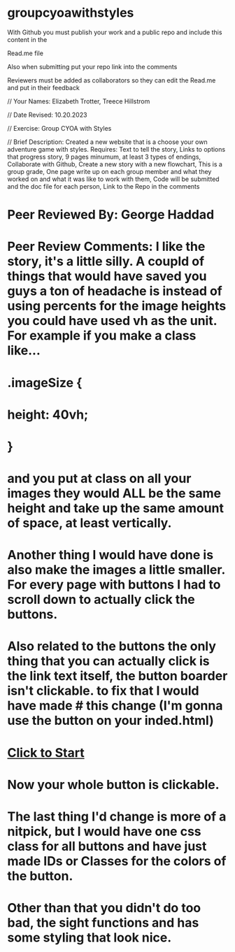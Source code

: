 # groupcyoawithstyles

With Github you must publish your work and a public repo and include this content in the

Read.me file 

Also when submitting put your repo link into the comments 

Reviewers must be added as collaborators so they can edit the Read.me and put in their feedback

// Your Names: Elizabeth Trotter, Treece Hillstrom

// Date Revised: 10.20.2023

// Exercise: Group CYOA with Styles

// Brief Description: Created a new website that is a choose your own adventure game with styles. 
Requires: Text to tell the story, Links to options that progress story, 9 pages minumum, at least 3 types of endings, Collaborate with Github, Create a new story with a new flowchart, This is a group grade, One page write up on each group member and what they worked on and what it was like to work with them, Code will be submitted and the doc file for each person, Link to the Repo in the comments

# Peer Reviewed By: George Haddad
# Peer Review Comments: I like the story, it's a little silly. A coupld of things that would have saved you guys a ton of headache is instead of using percents for the image heights you could have used vh as the unit. For example if you make a class like...

# .imageSize {
#   height: 40vh;
# }

# and you put at class on all your images they would ALL be the same height and take up the same amount of space, at least vertically.
# Another thing I would have done is also make the images a little smaller. For every page with buttons I had to scroll down to actually click the buttons.
# Also related to the buttons the only thing that you can actually click is the link text itself, the button boarder isn't clickable. to fix that I would have made # this change (I'm gonna use the button on your inded.html)

# <div>
#   <a class="buttonhover buttonpurple" href="./pages/pg1.html">Click to Start</a>
# </div>
# 
# Now your whole button is clickable.

# The last thing I'd change is more of a nitpick, but I would have one css class for all buttons and have just made IDs or Classes for the colors of the button.
# Other than that you didn't do too bad, the sight functions and has some styling that look nice.
